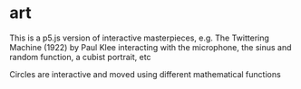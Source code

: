 # art
This is a p5.js version of interactive masterpieces, e.g. The Twittering Machine (1922) by Paul Klee interacting with the microphone, the sinus and random function, a cubist portrait, etc

Circles are interactive and moved using different mathematical functions 
